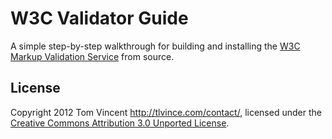 # W3C Validator Guide

A simple step-by-step walkthrough for building and installing the [W3C Markup
Validation Service][1] from source.

## License

Copyright 2012 Tom Vincent <http://tlvince.com/contact/>, licensed under the
[Creative Commons Attribution 3.0 Unported License][2].

  [1]: http://validator.w3.org/
  [2]: http://creativecommons.org/licenses/by/3.0/
